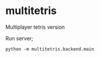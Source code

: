 multitetris
===========

Multiplayer tetris version

Run server;

    python -m multitetris.backend.main
